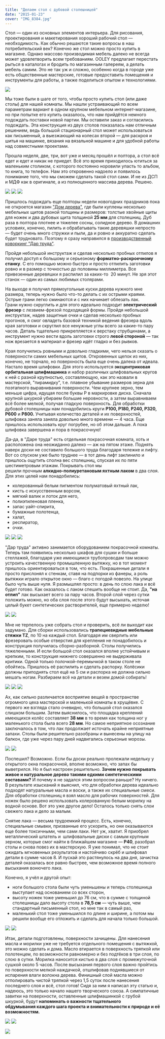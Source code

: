 ```yaml
---
title: "Делаем стол с дубовой столешницей"
date: "2015-01-23"
cover: "IMG_8384.jpg"
---
```


Стол — один из основных элементов интерьера. Для рисования, проектирования и макетирования хороший рабочий стол — необходимость. Как обычно решаются такие вопросы в наш потребительский век? Конечно же стол можно просто купить в магазине. Однако массово производимая мебель далеко не всегда может удовлетворить всем требованиям. OOLEY предлагает перестать рыться в каталогах и бродить по магазинным галереям, а делать мебель самим. Это не так уж и сложно, особенно когда в городе уже есть общественные мастерские, готовые предоставить помещения и инструменты для работы, а также поделиться опытом и технологиями.

![](./images/IMG_8364_2.jpg)

Мы тоже были в шаге от того, чтобы просто купить стол (или даже столы) для нашей комнаты. Мы нашли устраивающий по всем параметрам вариант в одном крупном мебельном интернет-магазине, но при попытке его купить оказалось, что нам прийдётся немного подождать поставки новой партии. Мы оставили заказ и согласились подождать. Эта конструкция из двух столов показалась нам отличным решением, ведь большой стационарный стол может использоваться как письменный, а выезжающий на колесах второй — для раскроя и шитья на машинке, вязания на вязальной машине и для удобной работы над совместными проектами.

Прошла неделя, две, три, вот уже и месяц прошёл и полтора, а стол всё едет и едет и никак не приедет. Всё это время приходилось ютиться за маленьким столиком, с которого постоянно норовили упасть то альбом, то книга, то телефон. Нам это откровенно надоело и появилось понимание того, что мы сможем сделать такой стол сами. И не из ДСП и МДФ как в оригинале, а из полноценного массива дерева. Решено.

![](./images/IMG_8380_2-768x1024.jpg)
![](./images/IMG_8171_3-1024x768.jpg)
![](./images/IMG_8186_31.jpg)

Пришлось подождать еще полторы недели новогодних праздников пока не откроется магазин ["Дом дерева"](http://www.domdereva.ru/), где были куплены несколько мебельных щитов разной толщины и размеров: толстые хвойные щиты для ножек и два дубовых щита толщиной **25 мм** для столешниц. Дуб раза в полтора плотнее и тяжелее сосны, солидное дерево. В домашних условиях, конечно, пилить и обрабатывать такие деревяшки непросто — будет очень много стружки и пыли, да и ровно и аккуратно сделать будет трудновато. Поэтому я сразу направился в [производственный коворкинг "Дар труда"](http://ooley.ru/places/dar-truda/ "Дар труда").



Пройдя небольшой инструктаж и сделав несколько пробных отпилов я получил доступ к большому и серьезному **форматно-раскроечному станку**. С его помощью можно быстро и просто отпилить заготовки ровно и в размер с точностью до половины миллиметра. Все привезенные деревяшки я распилил за каких-то  20 минут. Не зря этот станок — один из самых любимых столярами.



На выходе я получил прямоугольные куски дерева нужного мне размера, теперь нужно было что-то делать с их острыми краями. Острые грани легко сминаются и с них начинает облезать лак. Грани нужно скруглить и для этого идеально подходит **электрический фрезер** с лезвием-фрезой подходящей формы. Пройдя небольшой инструктаж, надев защитные очки и сделав несколько пробных прогонов, я смог овладеть базовой техникой ведения фрезера вдоль края заготовки и скруглил все ненужные углы всего за какие-то  пару часов. Деталь тщательно прикрепляется к верстаку струбцинами, а инструмент нужно вести вдоль заготовки строго **левой стороной** — так нож врезается в материал и фрезер идёт гладко и без рывков.



Края получились ровными и довольно гладкими, чего нельзя сказать о поверхности самих мебельных щитов. Откровенных щепок из них, конечно, не торчало, но поверхность была еще очень далека от идеала. Настало время шлифовки. Для этого используется **эксцентриковая орбитальная шлифмашинка** и набор различных шлифовальных кругов к ней с разной крупностью, составляющую, как это назвали в мастерской, "пирамидку", т.е. плавное убывание размеров зерна для поэтапного выравнивания поверхности. Чем крупнее зерно, тем меньше цифра, идущая после буквы P в маркировке диска. Сначала крупной шкуркой убираем большие неровности, а затем выравниваем всё более мелкой, получая гладкую поверхность. Для обработки дубовой столешницы нам понадобились круги **P100, P180, P240, P320, P600** и **P800.** Учитывая количество деталей и их поверхностей, шлифовка заняла заняла довольно много времени —  4 часа. Еще пришлось использовать круг погрубее, но об этом дальше. А пока шлифовка завершена и пора в покрасочную!


Да-да, в "Даре труда" есть отдельная покрасочная комната, хоть и расположена она неожиданно далеко — аж на пятом этаже. Поднять наверх доски не составило большого труда благодаря тележке и лифту. Вот со спуском уже было труднее — в тот день лифт заклинило и пришлось ощутить сполна вес столешниц, спуская их по пяти шестиметровым этажам. Покрывать стол мы решили прочным **алкидно-полиуретановым яхтным лаком** в два слоя. Для этих целей нам понадобились:

- колерованный белым пигментом полуматовый яхтный лак,
- кисть с искусственным ворсом,
- мягкий валик и лоток для него,
- полиэтиленовая пленка,
- запас уайт-спирита,
- бумажные полотенца,
- халат,
- респиратор,
- очки.

![](./images/IMG_8375.jpg)
![](./images/IMG_8376.jpg)
![](./images/IMG_8377_2.jpg)

"Дар труда" активно занимается оборудованием покрасочной комнаты. Теперь там появились несколько шкафов для сушки и больше стеллажей, благодаря уже имеющимся трубопроводам там можно устроить качественную промышленную вытяжку, но в тот момент пришлось ориентироваться в том, что есть. Покрашенные детали я просто прислонял к стенкам, ставя на подпорки из фанеры, а роль вытяжки играло открытое окно — благо с погодой повезло. На улице было чуть выше нуля. Я размышлял просто: в день по слою лака и всё будет готово. Как оказалось с лаком спешить вообще не стоит. Да, **"на отлип"** лак высыхает всего за пару часов. Второй слой через сутки положить можно, но оба слоя после этого будут высыхать, источая целый букет синтетических растворителей, еще примерно  неделю!

![](./images/IMG_8222_2-1024x768.jpg)
![](./images/IMG_8374_2-1024x768.jpg)


Мне не терпелось уже собрать стол и проверить, всё ли выходит как задумано. Для сборки использовались **трапециевидные мебельные стяжки TZ**, по 10 на каждый стол. Благодаря им сверлить или фрезеровать особые отверстия для крепления не понадобилось и конструкция получилась сборно-разборной. Столы получились тяжеленными. И если большой стол оказался вполне устойчивым и крепким, то конструкция нижнего совершенно не выдерживала критики. Одной только полочкой-перемычкой в таком столе не обойтись. Пришлось её распилить и сделать распорку. Колёсики должны приподнять стол ещё на 5 см и распорка не должна сильно мешать ногам. Разбираем всё на детали и везем домой собирать!

![](./images/IMG_8371_2.jpg)
![](./images/IMG_8372_2.jpg)
![](./images/IMG_8373.jpg)

Ах, как сильно различается восприятие вещей в пространстве огромного цеха мастерской и маленькой комнаты в хрущёвке. С первого же взгляда стало очевидно, что большой стол оказался слишком большим. Затем выяснилось, что площадка креплений имеющихся колёс составляет **38 мм** в то время как толщина ног у маленького стола была всего **28 мм**. Но самое неприятное осознание заключалось в том, что лак продолжает источать крайне неприятные запахи. Столы были решительно разобраны и вынесены на улицу на балкон, где уже через пару дней надвигались серьезные морозы.

![](./images/IMG_8369.jpg)
![](./images/IMG_8370_2.jpg)

Поспешил? Возможно. Если бы доски реально пролежали недельку у открытого окна покрасочной, вполне возможно, что запах бы выветрился. Но я был настроен решительно. **Зачем нужно покрывать живое и натуральное дерево такими едкими синтетическими составами?** И почему я не задался этим вопросом раньше? Ну ничего. В результате изысканий я выяснил, что для обработки дерева идеально подходят натуральные масла и воски, а также их специальные смеси. Для обработки столешниц я взял масло для рабочих поверхностей. Для ножек было решено использовать колерованную белым морилку на водной основе. Вот это уже другое дело! Осталось только снять слои свежего лака и дело за малым.

Снятие лака — весьма трудоемкий процесс. Есть, конечно, специальные смывки, призванные его ускорить, но они оказываются еще более токсичными, чем сами лаки. Нет уж, хватит. Я приобрел металлический шпатель и  шлифовальные диски с самым крупным зерном, которые смог найти в ближайшем магазине — **P40**, разобрал столы и снова повез их в мастерскую. Я уже понимал, что не стоит ожидать мгновенных результатов и настойчиво скрёб и шлифовал детали в сумме часов 8. И пускай это растянулось на два дня, зачистка деталей оказалась все равно быстрее, чем возможное время полного высыхания вонючего лака.


Конечно, я учёл и другой опыт:

- ноги большого стола были чуть уменьшены и теперь столешница выступает над основанием со всех сторон,
- высоту ножек тоже уменьшил до 76 см, что в сумме с толщиной столешницы дало высоту стола в **78,5 см** — чуть выше, чем стандартный письменный стол, но мне так в самый раз,
- маленький стол тоже уменьшился по длине и ширине, а потом мы решили вообще его отложить и сделать для начала только большой.


![](./images/IMG_8368_2.jpg)
![](./images/IMG_8256.jpg)

Итак, детали подготовлены, поверхности зачищены. Для нанесения масла и морилки уже не требуется отдельного помещения с вытяжкой, это можно сделать и дома. Масло втирается в поверхность тряпкой или полотенцем, по возможности равномерно и без подтёков в три слоя, по слою в сутки. Морилка наносится кистью в два слоя с промежуточной сушкой около 5 часов. После высыхания первого слоя важно пройтись по поверхности мелкой наждачкой, отшлифовав поднявшиеся от испарения влаги волокна дерева. Финишный слой масла можно отполировать чистой тряпкой через 1,5 суток после нанесения последнего слоя и всё, стол готов! Сидя за ним я написал эту статью и, надеюсь, это только начало нашего творческого союза. А симпатичные завитки на поверхности, оставленные шлифмашинкой с грубой шкуркой, будут **напоминать о важности тщательного обдумывания каждого шага проекта и внимательности к природе и её возможностям.**


![](./images/IMG_8365_2.jpg)
![](./images/IMG_8366_2.jpg)


![](./images/IMG_8387.jpg)